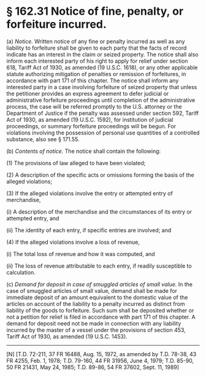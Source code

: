 # § 162.31   Notice of fine, penalty, or forfeiture incurred.

(a) *Notice.* Written notice of any fine or penalty incurred as well as any liability to forfeiture shall be given to each party that the facts of record indicate has an interest in the claim or seized property. The notice shall also inform each interested party of his right to apply for relief under section 618, Tariff Act of 1930, as amended (19 U.S.C. 1618), or any other applicable statute authorizing mitigation of penalties or remission of forfeitures, in accordance with part 171 of this chapter. The notice shall inform any interested party in a case involving forfeiture of seized property that unless the petitioner provides an express agreement to defer judicial or administrative forfeiture proceedings until completion of the administrative process, the case will be referred promptly to the U.S. attorney or the Department of Justice if the penalty was assessed under section 592, Tariff Act of 1930, as amended (19 U.S.C. 1592), for institution of judicial proceedings, or summary forfeiture proceedings will be begun. For violations involving the possession of personal use quantities of a controlled substance, also see § 171.55. 


(b) *Contents of notice.* The notice shall contain the following:


(1) The provisions of law alleged to have been violated;


(2) A description of the specific acts or omissions forming the basis of the alleged violations;


(3) If the alleged violations involve the entry or attempted entry of merchandise,


(i) A description of the merchandise and the circumstances of its entry or attempted entry, and


(ii) The identity of each entry, if specific entries are involved; and


(4) If the alleged violations involve a loss of revenue,


(i) The total loss of revenue and how it was computed, and


(ii) The loss of revenue attributable to each entry, if readily susceptible to calculation.


(c) *Demand for deposit in case of smuggled articles of small value.* In the case of smuggled articles of small value, demand shall be made for immediate deposit of an amount equivalent to the domestic value of the articles on account of the liability to a penalty incurred as distinct from liability of the goods to forfeiture. Such sum shall be deposited whether or not a petition for relief is filed in accordance with part 171 of this chapter. A demand for deposit need not be made in connection with any liability incurred by the master of a vessel under the provisions of section 453, Tariff Act of 1930, as amended (19 U.S.C. 1453). 



---

[N] [T.D. 72-211, 37 FR 16488, Aug. 15, 1972, as amended by T.D. 78-38, 43 FR 4255, Feb. 1, 1978; T.D. 79-160, 44 FR 31956, June 4, 1979; T.D. 85-90, 50 FR 21431, May 24, 1985; T.D. 89-86, 54 FR 37602, Sept. 11, 1989] 





